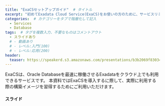 ```yaml
---
title: "ExaCSセットアップガイド"  # タイトル
excerpt: "初めてExadata Cloud Service(ExaCS)をお使いの方のために、サービスリミットの解除といった事前準備からネットワーク関連を含め、構築からログイン方法まで詳細に解説しています"
categories:  # カテゴリーをタブで階層化して記入
  - Services
  - Database
tags:  # タグを複数入力、不要なものはコメントアウト
  - スライドあり
  # - 動画あり
  # - レベル:入門(100)
  # - レベル:応用(200)
header:
  teaser: https://speakerd.s3.amazonaws.com/presentations/b3b2069f83034851b729be6f2dd3ff3f/slide_0.jpg
---
```


ExaCSは、Oracle Databaseを最速に稼働させるExadataをクラウド上でも利用できるサービスです。
本資料ではExaCSを導入するに際して、実際に利用する際の構築イメージを習得するためにご利用いただけます。

#### スライド

<div style="max-width:768px">

<!-- Speakerdeckから Embeded リンクを取得して貼り付け (ここから) -->
<script async class="speakerdeck-embed" data-id="b3b2069f83034851b729be6f2dd3ff3f" data-ratio="1.77777777777778" src="//speakerdeck.com/assets/embed.js"></script>
<!-- Speakerdeckから Embeded リンクを取得して貼り付け (ここまで) -->

</div>
